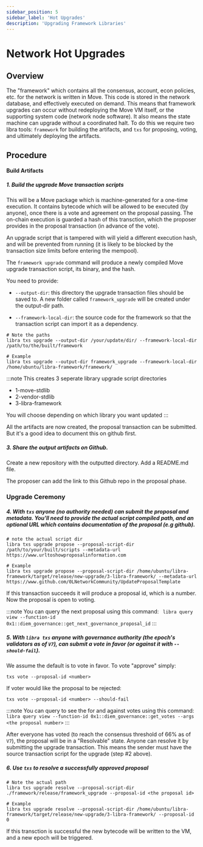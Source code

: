 ```yaml
---
sidebar_position: 5
sidebar_label: 'Hot Upgrades'
description: 'Upgrading Framework Libraries'
---
```



# Network Hot Upgrades

## Overview
The "framework" which contains all the consensus, account, econ policies, etc. for the network is written in Move. This code is stored in the network database, and effectively executed on demand. This means that framework upgrades can occur without redeploying the Move VM itself, or the supporting system code (network node software). It also means the state machine can upgrade without a coordinated halt.
To do this we require two libra tools: `framework` for building the artifacts, and `txs` for proposing, voting, and ultimately deploying the artifacts.

## Procedure

#### Build Artifacts

##### 1. Build the upgrade Move transaction scripts

This will be a Move package which is machine-generated for a one-time execution. It contains bytecode which will be allowed to be executed (by anyone), once there is a vote and agreement on the proposal passing. The on-chain execution is guarded a hash of this transction, which the proposer provides in the proposal transaction (in advance of the vote).

An upgrade script that is tampered with will yield a different execution hash, and will be prevented from running (it is likely to be blocked by the transaction size limits before entering the mempool).

The `framework upgrade` command will produce a newly compiled Move upgrade transaction script, its binary, and the hash.

You need to provide:
- `--output-dir`: this directory the upgrade transaction files should be saved to. A new folder called `framework_upgrade` will be created under the output-dir path.

- `--framework-local-dir`: the source code for the framework so that the transaction script can import it as a dependency.

```
# Note the paths
libra txs upgrade --output-dir /your/update/dir/ --framework-local-dir /path/to/the/built/framework

# Example
libra txs upgrade --output-dir framework_upgrade --framework-local-dir /home/ubuntu/libra-framework/framework/
```
:::note
This creates 3 seperate library upgrade script directories
- 1-move-stdlib
- 2-vendor-stdlib
- 3-libra-framework

You will choose depending on which library you want updated
:::

All the artifacts are now created, the proposal transaction can be submitted. But it's a good idea to document this on github first.

##### 3. Share the output artifacts on Github.

Create a new repository with the outputted directory. Add a README.md file.

The proposer can add the link to this Github repo in the proposal phase.


### Upgrade Ceremony

##### 4. With `txs` anyone (no authority needed) can submit the proposal and metadata. You'll need to provide the actual script compiled path, and an optional URL which contains documentation of the proposal (e.g github).

```
# note the actual script dir
libra txs upgrade propose --proposal-script-dir /path/to/your/built/scripts --metadata-url https://www.urltoshowproposalinformation.com

# Example
libra txs upgrade propose --proposal-script-dir /home/ubuntu/libra-framework/target/release/new-upgrade/3-libra-framework/ --metadata-url https://www.github.com/0LNetworkCommunity/UpdateProposalTemplate

```
If this transaction succeeds it will produce a proposal id, which is a number. Now the proposal is open to voting.

:::note
You can query the next proposal using this command: ` libra query view --function-id 0x1::diem_governance::get_next_governance_proposal_id`
:::

##### 5. With `libra txs` anyone with governance authority (the epoch's validators as of `V7`), can submit a vote in favor (or against it with `--should-fail`).

We assume the default is to vote in favor. To vote "approve" simply:
```
txs vote --proposal-id <number>
```

If voter would like the proposal to be rejected:
```
txs vote --proposal-id <number> --should-fail
```
:::note
You can query to see the for and against votes using this command: ` libra query view --function-id 0x1::diem_governance::get_votes --args <the proposal number>`
:::

After everyone has voted (to reach the consensus threshold of 66% as of  `V7`), the proposal will be in a "Resolvable" state. Anyone can resolve it by submitting the upgrade transaction. This means the sender must have the source transaction script for the upgrade (step #2 above).

##### 6. Use `txs` to resolve a successfully approved proposal
```
# Note the actual path
libra txs upgrade resolve --proposal-script-dir ./framework/release/framework_upgrade --proposal-id <the proposal id>

# Example 
libra txs upgrade resolve --proposal-script-dir /home/ubuntu/libra-framework/target/release/new-upgrade/3-libra-framework/ --proposal-id 0
```

If this transction is successful the new bytecode will be written to the VM, and a new epoch will be triggered.
